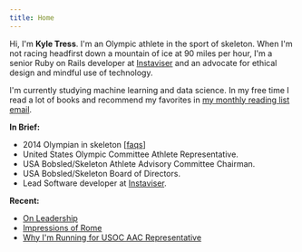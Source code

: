 ```yaml
---
title: Home
---
```


Hi, I'm **Kyle Tress**. I'm an Olympic athlete in the sport of skeleton. When I'm not racing headfirst down a mountain of ice at 90 miles per hour, I'm a senior Ruby on Rails developer at [Instaviser](http://www.instaviser.com) and an advocate for ethical design and mindful use of technology. 

I'm currently studying machine learning and data science. In my free time I read a lot of books and recommend my favorites in [my monthly reading list email](/newsletter). 

**In Brief:**

- 2014 Olympian in skeleton [[faqs](/faqs)]
- United States Olympic Committee Athlete Representative.
- USA Bobsled/Skeleton Athlete Advisory Committee Chairman.
- USA Bobsled/Skeleton Board of Directors.
- Lead Software developer at [Instaviser](http://www.instaviser.com).

**Recent:**

- [On Leadership](/writing/leadership)
- [Impressions of Rome](/writing/rome)
- [Why I'm Running for USOC AAC Representative](/writing/usoc-aac-rep)
